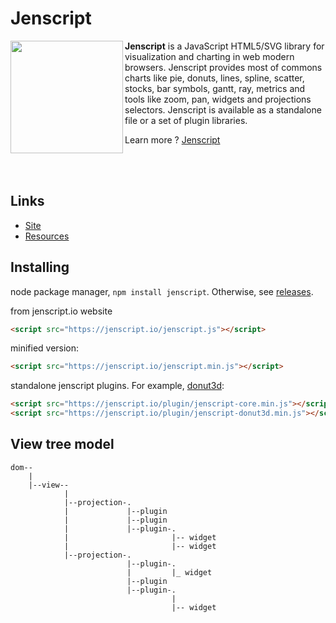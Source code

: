 # Jenscript

<a href="https://jenscript.io"><img width="180" height="180" src="https://jenscript.io/svg/jenscript.svg"  align="left"></a>
**Jenscript** is a JavaScript HTML5/SVG library for visualization and charting in web modern browsers. Jenscript provides most of commons charts
like pie, donuts, lines, spline, scatter, stocks, bar symbols, gantt, ray, metrics and tools like zoom, pan, widgets and projections selectors.
Jenscript is available as a standalone file or a set of plugin libraries.

Learn more ? [Jenscript](https://jenscript.io)  
  
    
<br><br>

## Links

* [Site](https://jenscript.io)
* [Resources](https://jenscript.io/jenscript/charts/samples/)

## Installing

node package manager, `npm install jenscript`. Otherwise, see [releases](https://github.com/sjanaud/jenscript/releases).


from jenscript.io website

```html
<script src="https://jenscript.io/jenscript.js"></script>
```

minified version:

```html
<script src="https://jenscript.io/jenscript.min.js"></script>
```

standalone jenscript plugins. For example, [donut3d](https://github.com/sjanaud/jenscript/tree/master/src/plugins/donut3d):

```html
<script src="https://jenscript.io/plugin/jenscript-core.min.js"></script>
<script src="https://jenscript.io/plugin/jenscript-donut3d.min.js"></script>
```

## View tree model

```
dom--
    |
    |--view--
            |
            |--projection-.
            |             |--plugin
            |             |--plugin
            |             |--plugin-.
            |                       |-- widget
            |                       |-- widget
            |--projection-.
                          |--plugin-.
                          |         |_ widget
                          |--plugin
                          |--plugin-.
                                    |
                                    |-- widget
                          
```          

